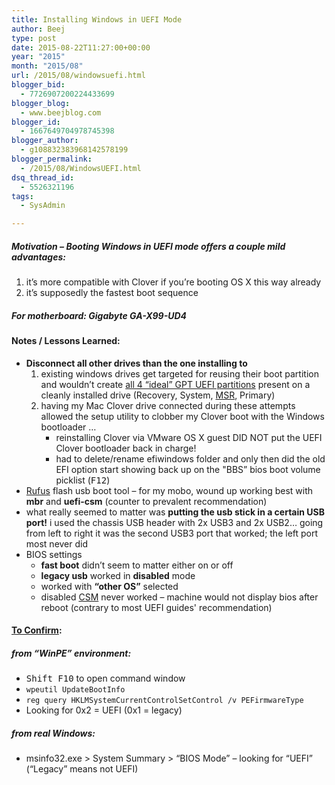 ```yaml
---
title: Installing Windows in UEFI Mode
author: Beej
type: post
date: 2015-08-22T11:27:00+00:00
year: "2015"
month: "2015/08"
url: /2015/08/windowsuefi.html
blogger_bid:
  - 7726907200224433699
blogger_blog:
  - www.beejblog.com
blogger_id:
  - 1667649704978745398
blogger_author:
  - g108832383968142578199
blogger_permalink:
  - /2015/08/WindowsUEFI.html
dsq_thread_id:
  - 5526321196
tags:
  - SysAdmin

---
```

##### Motivation &#8211; Booting Windows in UEFI mode offers a couple mild advantages:

  1. it’s more compatible with Clover if you’re booting OS X this way already
  2. it’s supposedly the fastest boot sequence

##### For motherboard: **Gigabyte GA-X99-UD4**

#### Notes / Lessons Learned:

  * **Disconnect all other drives than the one installing to** 
      1. existing windows drives get targeted for reusing their boot partition and wouldn’t create [all 4 “ideal” GPT UEFI partitions][1] present on a cleanly installed drive (Recovery, System, [MSR][2], Primary)
      2. having my Mac Clover drive connected during these attempts allowed the setup utility to clobber my Clover boot with the Windows bootloader … 
          * reinstalling Clover via VMware OS X guest DID NOT put the UEFI Clover bootloader back in charge!
          * had to delete/rename efiwindows folder and only then did the old EFI option start showing back up on the "BBS” bios boot volume picklist (<kbd>F12</kbd>)
  * [Rufus][3] flash usb boot tool &#8211; for my mobo, wound up working best with **mbr** and **uefi-csm** (counter to prevalent recommendation)
  * what really seemed to matter was **putting the usb stick in a certain USB port!** i used the chassis USB header with 2x USB3 and 2x USB2… going from left to right it was the second USB3 port that worked; the left port most never did
  * BIOS settings 
      * **fast boot** didn’t seem to matter either on or off
      * **legacy usb** worked in **disabled** mode
      * worked with **“other OS”** selected
      * disabled [CSM][4] never worked &#8211; machine would not display bios after reboot (contrary to most UEFI guides' recommendation)

#### [To Confirm][5]:

##### from “WinPE” environment:

  * <kbd>Shift F10</kbd> to open command window
  * `wpeutil UpdateBootInfo`
  * `reg query HKLMSystemCurrentControlSetControl /v PEFirmwareType`
  * Looking for 0x2 = UEFI (0x1 = legacy)

##### from real Windows:

  * msinfo32.exe > System Summary > “BIOS Mode” – looking for “UEFI” (“Legacy” means not UEFI)

 [1]: https://www.tenforums.com/tutorials/1950-windows-10-clean-install.html
 [2]: https://en.wikipedia.org/wiki/Microsoft_Reserved_Partition
 [3]: https://rufus.akeo.ie/
 [4]: https://en.wikipedia.org/wiki/Unified_Extensible_Firmware_Interface#CSM_booting
 [5]: https://www.eightforums.com/tutorials/29504-bios-mode-see-if-windows-boot-uefi-legacy-mode.html